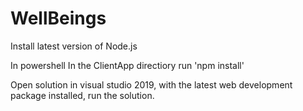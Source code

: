 # WellBeings

Install latest version of Node.js

In powershell In the ClientApp directiory run 'npm install'

Open solution in visual studio 2019, with the latest web development package installed, run the solution.